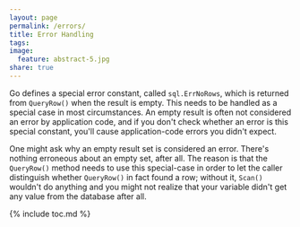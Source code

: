 ```yaml
---
layout: page
permalink: /errors/
title: Error Handling
tags: 
image:
  feature: abstract-5.jpg
share: true
---
```


Go defines a special error constant, called `sql.ErrNoRows`, which is returned from `QueryRow()` when the
result is empty. This needs to be handled as a special case in most circumstances. An empty result is often
not considered an error by application code, and if you don't check whether an error is this special constant,
you'll cause application-code errors you didn't expect.

One might ask why an empty result set is considered an error. There's nothing erroneous about an empty set,
after all. The reason is that the `QueryRow()` method needs to use this special-case in order to let the caller
distinguish whether `QueryRow()` in fact found a row; without it, `Scan()` wouldn't do anything and you might
not realize that your variable didn't get any value from the database after all.


{% include toc.md %}
